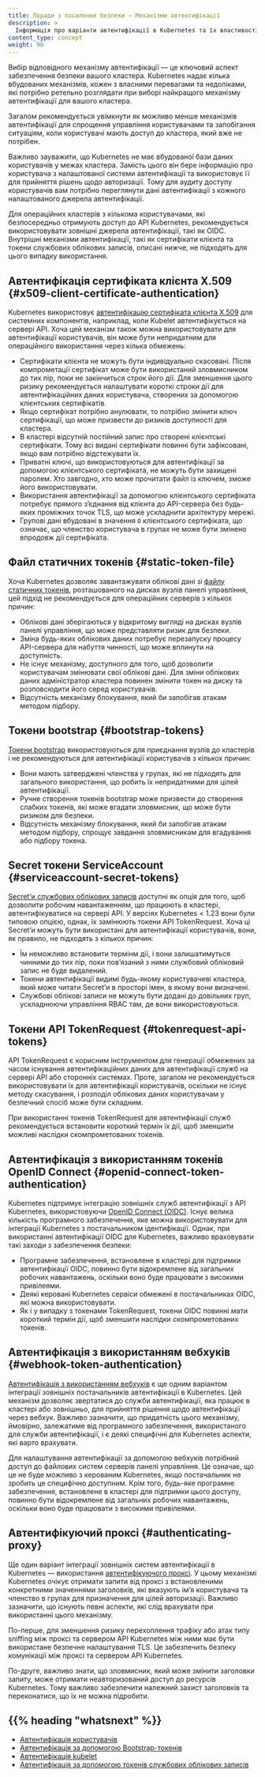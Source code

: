 ```yaml
---
title: Поради з посилення безпеки — Механізми автентифікації
description: >
  Інформація про варіанти автентифікації в Kubernetes та їх властивості безпеки.
content_type: concept
weight: 90
---
```


<!-- overview -->

Вибір відповідного механізму автентифікації — це ключовий аспект забезпечення безпеки вашого кластера. Kubernetes надає кілька вбудованих механізмів, кожен з власними перевагами та недоліками, які потрібно ретельно розглядати при виборі найкращого механізму автентифікації для вашого кластера.

Загалом рекомендується увімкнути як можливо менше механізмів автентифікації для спрощення управління користувачами та запобігання ситуаціям, коли користувачі мають доступ до кластера, який вже не потрібен.

Важливо зауважити, що Kubernetes не має вбудованої бази даних користувачів у межах кластера. Замість цього він бере інформацію про користувача з налаштованої системи автентифікації та використовує її для прийняття рішень щодо авторизації. Тому для аудиту доступу користувачів вам потрібно переглянути дані автентифікації з кожного налаштованого джерела автентифікації.

Для операційних кластерів з кількома користувачами, які безпосередньо отримують доступ до API Kubernetes, рекомендується використовувати зовнішні джерела автентифікації, такі як OIDC. Внутрішні механізми автентифікації, такі як сертифікати клієнта та токени службових облікових записів, описані нижче, не підходять для цього випадку використання.

<!-- body -->

## Автентифікація сертифіката клієнта X.509 {#x509-client-certificate-authentication}

Kubernetes використовує [автентифікацію сертифіката клієнта X.509](/docs/reference/access-authn-authz/authentication/#x509-client-certificates) для системних компонентів, наприклад, коли Kubelet автентифікується на сервері API. Хоча цей механізм також можна використовувати для автентифікації користувачів, він може бути непридатним для операційного використання через кілька обмежень:

- Сертифікати клієнта не можуть бути індивідуально скасовані. Після компрометації сертифікат може бути використаний зловмисником до тих пір, поки не закінчиться строк його дії. Для зменшення цього ризику рекомендується налаштувати короткі строки дії для автентифікаційних даних користувача, створених за допомогою клієнтських сертифікатів.
- Якщо сертифікат потрібно анулювати, то потрібно змінити ключ сертифікації, що може призвести до ризиків доступності для кластера.
- В кластері відсутній постійний запис про створені клієнтські сертифікати. Тому всі видані сертифікати повинні бути зафіксовані, якщо вам потрібно відстежувати їх.
- Приватні ключі, що використовуються для автентифікації за допомогою клієнтського сертифіката, не можуть бути захищені паролем. Хто завгодно, хто може прочитати файл із ключем, зможе його використовувати.
- Використання автентифікації за допомогою клієнтського сертифіката потребує прямого зʼєднання від клієнта до API-сервера без будь-яких проміжних точок TLS, що може ускладнити архітектуру мережі.
- Групові дані вбудовані в значення `O` клієнтського сертифіката, що означає, що членство користувача в групах не може бути змінено впродовж дії сертифіката.

## Файл статичних токенів {#static-token-file}

Хоча Kubernetes дозволяє завантажувати облікові дані зі [файлу статичних токенів](/docs/reference/access-authn-authz/authentication/#static-token-file), розташованого на дисках вузлів панелі управління, цей підхід не рекомендується для операційних серверів з кількох причин:

- Облікові дані зберігаються у відкритому вигляді на дисках вузлів панелі управління, що може представляти ризик для безпеки.
- Зміна будь-яких облікових даних потребує перезапуску процесу API-сервера для набуття чинності, що може вплинути на доступність.
- Не існує механізму, доступного для того, щоб дозволити користувачам змінювати свої облікові дані. Для зміни облікових даних адміністратор кластера повинен змінити токен на диску та розповсюдити його серед користувачів.
- Відсутність механізму блокування, який би запобігав атакам методом підбору.

## Токени bootstrap {#bootstrap-tokens}

[Токени bootstrap](/docs/reference/access-authn-authz/bootstrap-tokens/) використовуються для приєднання вузлів до кластерів і не рекомендуються для автентифікації користувачів з кількох причин:

- Вони мають затверджені членства у групах, які не підходять для загального використання, що робить їх непридатними для цілей автентифікації.
- Ручне створення токенів bootstrap може призвести до створення слабких токенів, які може вгадати зловмисник, що може бути ризиком для безпеки.
- Відсутність механізму блокування, який би запобігав атакам методом підбору, спрощує завдання зловмисникам для вгадування або підбору токена.

## Secret токени ServiceAccount {#serviceaccount-secret-tokens}

[Secretʼи службових облікових записів](/docs/reference/access-authn-authz/service-accounts-admin/#manual-secret-management-for-serviceaccounts) доступні як опція для того, щоб дозволити робочим навантаженням, що працюють в кластері, автентифікуватися на сервері API. У версіях Kubernetes < 1.23 вони були типовою опцією, однак, їх замінюють токени API TokenRequest. Хоча ці Secretʼи можуть бути використані для автентифікації користувачів, вони, як правило, не підходять з кількох причин:
- Їм неможливо встановити термінм дії, і вони залишатимуться чинними до тих пір, поки повʼязаний з ними службовий обліковий запис не буде видалений.
- Токени автентифікації видимі будь-якому користувачеві кластера, який може читати Secretʼи в просторі імен, в якому вони визначені.
- Службові облікові записи не можуть бути додані до довільних груп, ускладнюючи управління RBAC там, де вони використовуються.

## Токени API TokenRequest {#tokenrequest-api-tokens}

API TokenRequest є корисним інструментом для генерації обмежених за часом існування автентифікаційних даних для автентифікації служб на сервері API або сторонніх системах. Проте, загалом не рекомендується використовувати їх для автентифікації користувачів, оскільки не існує методу скасування, і розподіл облікових даних користувачам у безпечний спосіб може бути складним.

При використанні токенів TokenRequest для автентифікації служб рекомендується встановити короткий термін їх дії, щоб зменшити можливі наслідки скомпрометованих токенів.

## Автентифікація з використанням токенів OpenID Connect {#openid-connect-token-authentication}

Kubernetes підтримує інтеграцію зовнішніх служб автентифікації з API Kubernetes, використовуючи [OpenID Connect (OIDC)](/docs/reference/access-authn-authz/authentication/#openid-connect-tokens). Існує велика кількість програмного забезпечення, яке можна використовувати для інтеграції Kubernetes з постачальником ідентифікації. Однак, при використанні автентифікації OIDC для Kubernetes, важливо враховувати такі заходи з забезпечення безпеки:

- Програмне забезпечення, встановлене в кластері для підтримки автентифікації OIDC, повинно бути відокремлене від загальних робочих навантажень, оскільки воно буде працювати з високими привілеями.
- Деякі керовані Kubernetes сервіси обмежені в постачальниках OIDC, які можна використовувати.
- Як і у випадку з токенами TokenRequest, токени OIDC повинні мати короткий термін дії, щоб зменшити наслідки скомпрометованих токенів.

## Автентифікація з використанням вебхуків {#webhook-token-authentication}

[Автентифікація з використанням вебхуків](/docs/reference/access-authn-authz/authentication/#webhook-token-authentication) є ще одним варіантом інтеграції зовнішніх постачальників автентифікації в Kubernetes. Цей механізм дозволяє звертатися до служби автентифікації, яка працює в кластері або зовнішньо, для прийняття рішення щодо автентифікації через вебхук. Важливо зазначити, що придатність цього механізму, ймовірно, залежатиме від програмного забезпечення, використаного для служби автентифікації, і є деякі специфічні для Kubernetes аспекти, які варто врахувати.

Для налаштування автентифікації за допомогою вебхуків потрібний доступ до файлових систем серверів панелі управління. Це означає, що це не буде можливо з керованим Kubernetes, якщо постачальник не зробить це специфічно доступним. Крім того, будь-яке програмне забезпечення, встановлене в кластері для підтримки цього доступу, повинно бути відокремлене від загальних робочих навантажень, оскільки воно буде працювати з високими привілеями.

## Автентифікуючий проксі {#authenticating-proxy}

Ще один варіант інтеграції зовнішніх систем автентифікації в Kubernetes — використання [автентифікуючого проксі](/docs/reference/access-authn-authz/authentication/#authenticating-proxy). У цьому механізмі Kubernetes очікує отримати запити від проксі з встановленими конкретними значеннями заголовків, які вказують імʼя користувача та членство в групах для призначення для цілей авторизації. Важливо зазначити, що існують певні аспекти, які слід врахувати при використанні цього механізму.

По-перше, для зменшення ризику перехоплення трафіку або атак типу sniffing між проксі та сервером API Kubernetes між ними має бути використане безпечне налаштування TLS. Це забезпечить безпеку комунікації між проксі та сервером API Kubernetes.

По-друге, важливо знати, що зловмисник, який може змінити заголовки запиту, може отримати неавторизований доступ до ресурсів Kubernetes. Тому важливо забезпечити належний захист заголовків та переконатися, що їх не можна підробити.

## {{% heading "whatsnext" %}}

- [Автентифікація користувачів](/docs/reference/access-authn-authz/authentication/)
- [Автентифікація за допомогою Bootstrap-токенів](/docs/reference/access-authn-authz/bootstrap-tokens/)
- [Автентифікація kubelet](/docs/reference/access-authn-authz/kubelet-authn-authz/#kubelet-authentication)
- [Автентифікація за допомогою токенів службових облікових записів](/docs/reference/access-authn-authz/service-accounts-admin/#bound-service-account-tokens)
